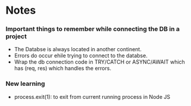 # Notes

### Important things to remember while connecting the DB in a project 
- The Databse is always located in another continent.
- Errors do occur ehile trying to connect to the databse.
- Wrap the db connection code in TRY/CATCH or ASYNC/AWAIT which has (req, res) which handles the errors.

### New learning
- process.exit(1): to exit from current running process in Node JS

